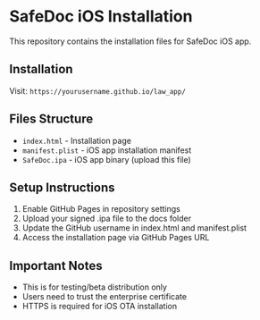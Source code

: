 # SafeDoc iOS Installation

This repository contains the installation files for SafeDoc iOS app.

## Installation

Visit: `https://yourusername.github.io/law_app/`

## Files Structure

- `index.html` - Installation page
- `manifest.plist` - iOS app installation manifest
- `SafeDoc.ipa` - iOS app binary (upload this file)

## Setup Instructions

1. Enable GitHub Pages in repository settings
2. Upload your signed .ipa file to the docs folder
3. Update the GitHub username in index.html and manifest.plist
4. Access the installation page via GitHub Pages URL

## Important Notes

- This is for testing/beta distribution only
- Users need to trust the enterprise certificate
- HTTPS is required for iOS OTA installation
